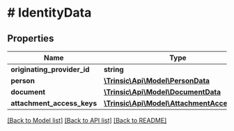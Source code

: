 # # IdentityData

## Properties

Name | Type | Description | Notes
------------ | ------------- | ------------- | -------------
**originating_provider_id** | **string** |  | [optional]
**person** | [**\Trinsic\Api\Model\PersonData**](PersonData.md) |  | [optional]
**document** | [**\Trinsic\Api\Model\DocumentData**](DocumentData.md) |  | [optional]
**attachment_access_keys** | [**\Trinsic\Api\Model\AttachmentAccessKeys**](AttachmentAccessKeys.md) |  | [optional]

[[Back to Model list]](../../README.md#models) [[Back to API list]](../../README.md#endpoints) [[Back to README]](../../README.md)
